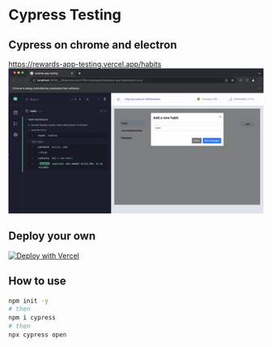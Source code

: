 # Cypress Testing

## Cypress on chrome and electron

https://rewards-app-testing.vercel.app/habits
![](rewards-cypress-outcome.png)

## Deploy your own

[![Deploy with Vercel](https://vercel.com/button)](https://github.com/anjola-adeuyi/rewards-app-testing)

## How to use

```bash
npm init -y
# then
npm i cypress
# then
npx cypress open
```
